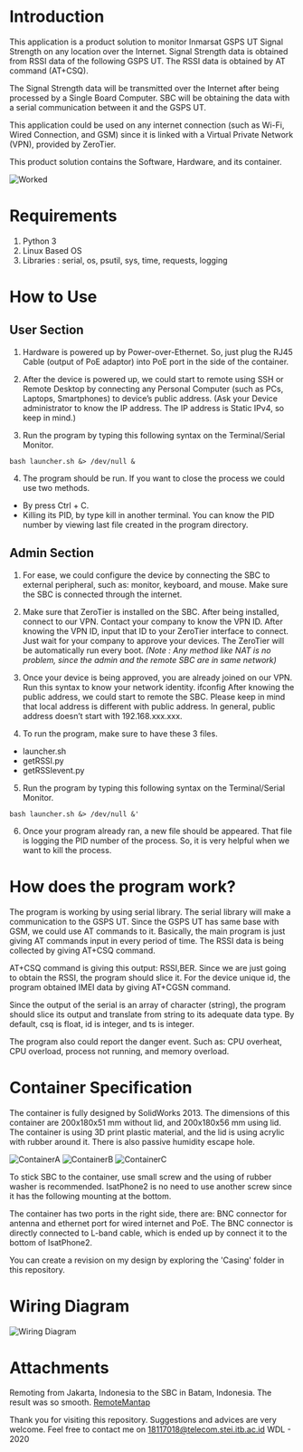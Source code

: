 # Introduction
This application is a product solution to monitor Inmarsat GSPS UT Signal Strength on any location over the Internet. Signal Strength data is obtained from RSSI data of the following GSPS UT. The RSSI data is obtained by AT command (AT+CSQ). 

The Signal Strength data will be transmitted over the Internet after being processed by a Single Board Computer. SBC will be obtaining the data with a serial communication between it and the GSPS UT.

This application could be used on any internet connection (such as Wi-Fi, Wired Connection, and GSM) since it is linked with a Virtual Private Network (VPN), provided by ZeroTier.

This product solution contains the Software, Hardware, and its container.

![Worked](Images/TimerWorked.png)

# Requirements
1. Python 3
2. Linux Based OS
3. Libraries : serial, os, psutil, sys, time, requests, logging

# How to Use
## User Section
1.	Hardware is powered up by Power-over-Ethernet. So, just plug the RJ45 Cable (output of PoE adaptor) into PoE port in the side of the container.

2.	After the device is powered up, we could start to remote using SSH or Remote Desktop by connecting any Personal Computer (such as PCs, Laptops, Smartphones) to device’s public address. (Ask your Device administrator to know the IP address. The IP address is Static IPv4, so keep in mind.)

3.	Run the program by typing this following syntax on the Terminal/Serial Monitor.
~~~
bash launcher.sh &> /dev/null &
~~~

4.	The program should be run. If you want to close the process we could use two methods.
- By press Ctrl + C.
- Killing its PID, by type kill <PID> in another terminal. You can know the PID number by viewing last file created in the program directory.
  
## Admin Section
1.	For ease, we could configure the device by connecting the SBC to external peripheral, such as: monitor, keyboard, and mouse. Make sure the SBC is connected through the internet.

2.	Make sure that ZeroTier is installed on the SBC. After being installed, connect to our VPN. Contact your company to know the VPN ID. After knowing the VPN ID, input that ID to your ZeroTier interface to connect. Just wait for your company to approve your devices. The ZeroTier will be automatically run every boot. *(Note : Any method like NAT is no problem, since the admin and the remote SBC are in same network)*

3.	Once your device is being approved, you are already joined on our VPN. Run this syntax to know your network identity.
ifconfig
After knowing the public address, we could start to remote the SBC. Please keep in mind that local address is different with public address. In general, public address doesn’t start with 192.168.xxx.xxx.

4.	To run the program, make sure to have these 3 files.
-	launcher.sh
-	getRSSI.py
-	getRSSIevent.py

5. Run the program by typing this following syntax on the Terminal/Serial Monitor.
~~~
bash launcher.sh &> /dev/null &'
~~~

6. Once your program already ran, a new file should be appeared. That file is logging the PID number of the process. So, it is very helpful when we want to kill the process.

# How does the program work?
The program is working by using serial library. The serial library will make a communication to the GSPS UT. Since the GSPS UT has same base with GSM, we could use AT commands to it. Basically, the main program is just giving AT commands input in every period of time. The RSSI data is being collected by giving AT+CSQ command.

AT+CSQ command is giving this output: RSSI,BER. Since we are just going to obtain the RSSI, the program should slice it. For the device unique id, the program obtained IMEI data by giving AT+CGSN command.

Since the output of the serial is an array of character (string), the program should slice its output and translate from string to its adequate data type. By default, csq is float, id is integer, and ts is integer.
 
The program also could report the danger event. Such as: CPU overheat, CPU overload, process not running, and memory overload. 

# Container Specification
The container is fully designed by SolidWorks 2013. The dimensions of this container are 200x180x51 mm without lid, and 200x180x56 mm using lid. The container is using 3D print plastic material, and the lid is using acrylic with rubber around it. There is also passive humidity escape hole.

![ContainerA](Images/case1.JPG)
![ContainerB](Images/case2.JPG)
![ContainerC](Images/case3.JPG)

To stick SBC to the container, use small screw and the using of rubber washer is recommended. IsatPhone2 is no need to use another screw since it has the following mounting at the bottom.

The container has two ports in the right side, there are: BNC connector for antenna and ethernet port for wired internet and PoE. The BNC connector is directly connected to L-band cable, which is ended up by connect it to the bottom of IsatPhone2. 

You can create a revision on my design by exploring the 'Casing' folder in this repository.

# Wiring Diagram
![Wiring Diagram](Images/wire_diagram.png)


# Attachments
Remoting from Jakarta, Indonesia to the SBC in Batam, Indonesia. The result was so smooth.
[RemoteMantap](Images/remote_success.png)


Thank you for visiting this repository. Suggestions and advices are very welcome.
Feel free to contact me on 18117018@telecom.stei.itb.ac.id
WDL - 2020





